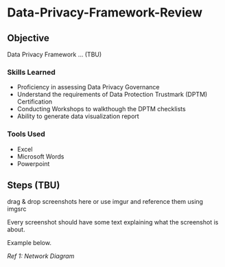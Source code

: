 # Data-Privacy-Framework-Review

## Objective

Data Privacy Framework ... (TBU)

### Skills Learned

- Proficiency in assessing Data Privacy Governance
- Understand the requirements of Data Protection Trustmark (DPTM) Certification
- Conducting Workshops to walkthough the DPTM checklists
- Ability to generate data visualization report

### Tools Used

- Excel
- Microsoft Words
- Powerpoint

## Steps (TBU)
drag & drop screenshots here or use imgur and reference them using imgsrc

Every screenshot should have some text explaining what the screenshot is about.

Example below.

*Ref 1: Network Diagram*
